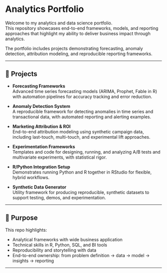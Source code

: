 # Analytics Portfolio

Welcome to my analytics and data science portfolio.  
This repository showcases end-to-end frameworks, models, and reporting approaches that highlight my ability to deliver business impact through analytics.

The portfolio includes projects demonstrating forecasting, anomaly detection, attribution modeling, and reproducible reporting frameworks.

---

## 📂 Projects

- **Forecasting Frameworks**  
  Advanced time series forecasting models (ARIMA, Prophet, Fable in R) with automation pipelines for accuracy tracking and error reduction.

- **Anomaly Detection System**  
  A reproducible framework for detecting anomalies in time series and transactional data, with automated reporting and alerting examples.

- **Marketing Attribution & ROI**  
  End-to-end attribution modeling using synthetic campaign data, including last-touch, multi-touch, and experimental lift approaches.

- **Experimentation Frameworks**  
  Templates and code for designing, running, and analyzing A/B tests and multivariate experiments, with statistical rigor.

- **R/Python Integration Setup**  
  Demonstrates running Python and R together in RStudio for flexible, hybrid workflows.

- **Synthetic Data Generator**  
  Utility framework for producing reproducible, synthetic datasets to support testing, demos, and experimentation.

---

## 🎯 Purpose

This repo highlights:
- Analytical frameworks with wide business application
- Technical skills in R, Python, SQL, and BI tools
- Reproducibility and storytelling with data
- End-to-end ownership: from problem definition → data → model → insights → reporting

---
